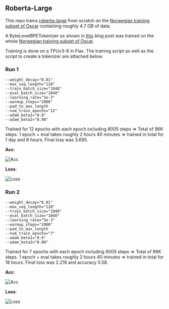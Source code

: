 ## Roberta-Large

This repo trains [roberta-large](https://huggingface.co/roberta-large) from scratch on the [Norwegian training subset of Oscar](https://oscar-corpus.com/) containing roughly 4.7 GB of data.

A ByteLevelBPETokenizer as shown in [this]( ) blog post was trained on the whole [Norwegian training subset of Oscar](https://oscar-corpus.com/).

Training is done on a TPUv3-8 in Flax. The training script as well as the script to create a tokenizer are attached below.

### Run 1

```
--weight_decay="0.01"
--max_seq_length="128"
--train_batch_size="1048"
--eval_batch_size="1048"
--learning_rate="1e-3"
--warmup_steps="2000"
--pad_to_max_length
--num_train_epochs="12"
--adam_beta1="0.9"
--adam_beta2="0.98"
```

Trained for 12 epochs with each epoch including 8005 steps => Total of 96K steps. 1 epoch + eval takes roughly 2 hours 40 minutes => trained in total for 1 day and 8 hours. Final loss was 3.695.

**Acc**:

![Acc](https://raw.githubusercontent.com/patrickvonplaten/scientific_images/master/flax_experiments/norwegian_large_acc_1.svg)

**Loss**:

![Loss](https://raw.githubusercontent.com/patrickvonplaten/scientific_images/master/flax_experiments/norwegian_large_loss_1.svg)

### Run 2

```
--weight_decay="0.01"
--max_seq_length="128"
--train_batch_size="1048"
--eval_batch_size="1048"
--learning_rate="5e-3"
--warmup_steps="2000"
--pad_to_max_length
--num_train_epochs="7"
--adam_beta1="0.9"
--adam_beta2="0.98"
```

Trained for 7 epochs with each epoch including 8005 steps => Total of 96K steps. 1 epoch + eval takes roughly 2 hours 40 minutes => trained in total for 18 hours. Final loss was 2.216 and accuracy 0.58.


**Acc**:

![Acc](https://raw.githubusercontent.com/patrickvonplaten/scientific_images/master/flax_experiments/norwegian_large_acc_2.svg)

**Loss**:

![Loss](https://raw.githubusercontent.com/patrickvonplaten/scientific_images/master/flax_experiments/norwegian_large_loss_2.svg)
